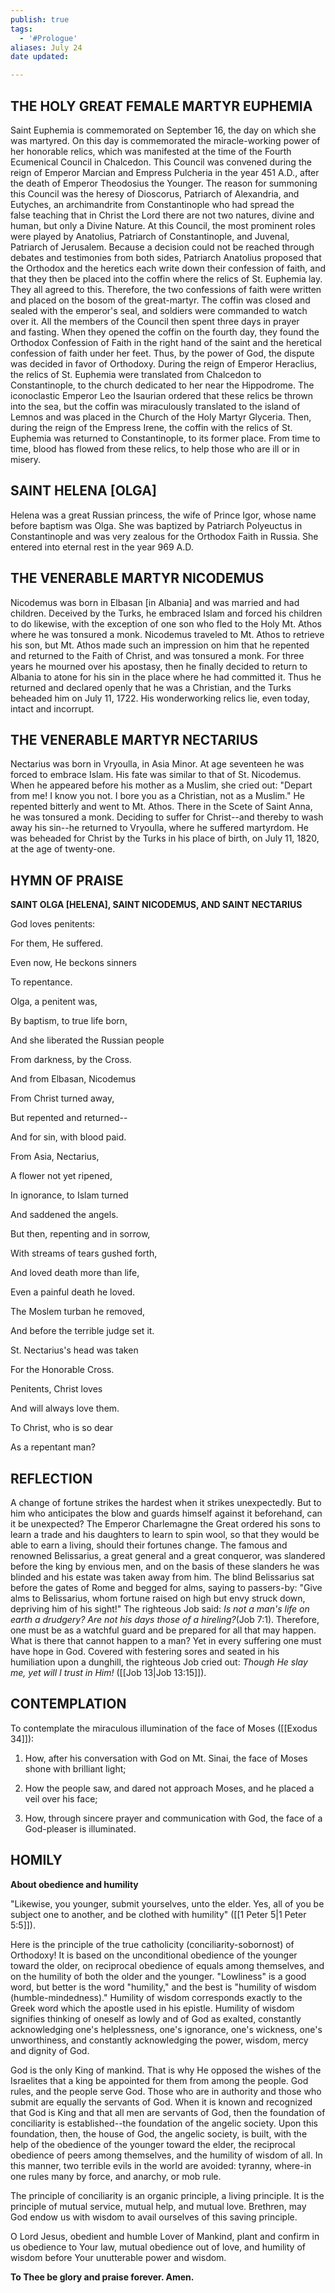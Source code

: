 ```yaml
---
publish: true
tags:
  - '#Prologue'
aliases: July 24
date updated:

---
```


## THE HOLY GREAT FEMALE MARTYR EUPHEMIA

Saint Euphemia is commemorated on September 16, the day on which she was martyred. On this day is commemorated the miracle-working power of her honorable relics, which was manifested at the time of the Fourth Ecumenical Council in Chalcedon. This Council was convened during the reign of Emperor Marcian and Empress Pulcheria in the year 451 A.D., after the death of Emperor Theodosius the Younger. The reason for summoning this Council was the heresy of Dioscorus, Patriarch of Alexandria, and Eutyches, an archimandrite from Constantinople who had spread the false teaching that in Christ the Lord there are not two natures, divine and human, but only a Divine Nature. At this Council, the most prominent roles were played by Anatolius, Patriarch of Constantinople, and Juvenal, Patriarch of Jerusalem. Because a decision could not be reached through debates and testimonies from both sides, Patriarch Anatolius proposed that the Orthodox and the heretics each write down their confession of faith, and that they then be placed into the coffin where the relics of St. Euphemia lay. They all agreed to this. Therefore, the two confessions of faith were written and placed on the bosom of the great-martyr. The coffin was closed and sealed with the emperor's seal, and soldiers were commanded to watch over it. All the members of the Council then spent three days in prayer and fasting. When they opened the coffin on the fourth day, they found the Orthodox Confession of Faith in the right hand of the saint and the heretical confession of faith under her feet. Thus, by the power of God, the dispute was decided in favor of Orthodoxy. During the reign of Emperor Heraclius, the relics of St. Euphemia were translated from Chalcedon to Constantinople, to the church dedicated to her near the Hippodrome. The iconoclastic Emperor Leo the Isaurian ordered that these relics be thrown into the sea, but the coffin was miraculously translated to the island of Lemnos and was placed in the Church of the Holy Martyr Glyceria. Then, during the reign of the Empress Irene, the coffin with the relics of St. Euphemia was returned to Constantinople, to its former place. From time to time, blood has flowed from these relics, to help those who are ill or in misery.

## SAINT HELENA [OLGA]

Helena was a great Russian princess, the wife of Prince Igor, whose name before baptism was Olga. She was baptized by Patriarch Polyeuctus in Constantinople and was very zealous for the Orthodox Faith in Russia. She entered into eternal rest in the year 969 A.D.

## THE VENERABLE MARTYR NICODEMUS

Nicodemus was born in Elbasan [in Albania] and was married and had children. Deceived by the Turks, he embraced Islam and forced his children to do likewise, with the exception of one son who fled to the Holy Mt. Athos where he was tonsured a monk. Nicodemus traveled to Mt. Athos to retrieve his son, but Mt. Athos made such an impression on him that he repented and returned to the Faith of Christ, and was tonsured a monk. For three years he mourned over his apostasy, then he finally decided to return to Albania to atone for his sin in the place where he had committed it. Thus he returned and declared openly that he was a Christian, and the Turks beheaded him on July 11, 1722. His wonderworking relics lie, even today, intact and incorrupt.

## THE VENERABLE MARTYR NECTARIUS

Nectarius was born in Vryoulla, in Asia Minor. At age seventeen he was forced to embrace Islam. His fate was similar to that of St. Nicodemus. When he appeared before his mother as a Muslim, she cried out: "Depart from me! I know you not. I bore you as a Christian, not as a Muslim." He repented bitterly and went to Mt. Athos. There in the Scete of Saint Anna, he was tonsured a monk. Deciding to suffer for Christ--and thereby to wash away his sin--he returned to Vryoulla, where he suffered martyrdom. He was beheaded for Christ by the Turks in his place of birth, on July 11, 1820, at the age of twenty-one.

## HYMN OF PRAISE

**SAINT OLGA [HELENA], SAINT NICODEMUS, AND SAINT NECTARIUS**

God loves penitents:

For them, He suffered.

Even now, He beckons sinners

To repentance.

Olga, a penitent was,

By baptism, to true life born,

And she liberated the Russian people

From darkness, by the Cross.

And from Elbasan, Nicodemus

From Christ turned away,

But repented and returned--

And for sin, with blood paid.

From Asia, Nectarius,

A flower not yet ripened,

In ignorance, to Islam turned

And saddened the angels.

But then, repenting and in sorrow,

With streams of tears gushed forth,

And loved death more than life,

Even a painful death he loved.

The Moslem turban he removed,

And before the terrible judge set it.

St. Nectarius's head was taken

For the Honorable Cross.

Penitents, Christ loves

And will always love them.

To Christ, who is so dear

As a repentant man?

## REFLECTION

A change of fortune strikes the hardest when it strikes unexpectedly. But to him who anticipates the blow and guards himself against it beforehand, can it be unexpected? The Emperor Charlemagne the Great ordered his sons to learn a trade and his daughters to learn to spin wool, so that they would be able to earn a living, should their fortunes change. The famous and renowned Belissarius, a great general and a great conqueror, was slandered before the king by envious men, and on the basis of these slanders he was blinded and his estate was taken away from him. The blind Belissarius sat before the gates of Rome and begged for alms, saying to passers-by: "Give alms to Belissarius, whom fortune raised on high but envy struck down, depriving him of his sight!" The righteous Job said: _Is not a man's life on earth a drudgery? Are not his days those of a hireling?_(Job 7:1). Therefore, one must be as a watchful guard and be prepared for all that may happen. What is there that cannot happen to a man? Yet in every suffering one must have hope in God. Covered with festering sores and seated in his humiliation upon a dunghill, the righteous Job cried out: _Though He slay me, yet will I trust in Him!_ ([[Job 13|Job 13:15]]).

## CONTEMPLATION

To contemplate the miraculous illumination of the face of Moses ([[Exodus 34]]):

1.  How, after his conversation with God on Mt. Sinai, the face of Moses shone with brilliant light;

1.  How the people saw, and dared not approach Moses, and he placed a veil over his face;

1.  How, through sincere prayer and communication with God, the face of a God-pleaser is illuminated.

## HOMILY

**About obedience and humility**

"Likewise, you younger, submit yourselves, unto the elder. Yes, all of you be subject one to another, and be clothed with humility" ([[1 Peter 5|1 Peter 5:5]]).

Here is the principle of the true catholicity (conciliarity-sobornost) of Orthodoxy! It is based on the unconditional obedience of the younger toward the older, on reciprocal obedience of equals among themselves, and on the humility of both the older and the younger. "Lowliness" is a good word, but better is the word "humility," and the best is "humility of wisdom (humble-mindedness)." Humility of wisdom corresponds exactly to the Greek word which the apostle used in his epistle. Humility of wisdom signifies thinking of oneself as lowly and of God as exalted, constantly acknowledging one's helplessness, one's ignorance, one's wickness, one's unworthiness, and constantly acknowledging the power, wisdom, mercy and dignity of God.

God is the only King of mankind. That is why He opposed the wishes of the Israelites that a king be appointed for them from among the people. God rules, and the people serve God. Those who are in authority and those who submit are equally the servants of God. When it is known and recognized that God is King and that all men are servants of God, then the foundation of conciliarity is established--the foundation of the angelic society. Upon this foundation, then, the house of God, the angelic society, is built, with the help of the obedience of the younger toward the elder, the reciprocal obedience of peers among themselves, and the humility of wisdom of all. In this manner, two terrible evils in the world are avoided: tyranny, where-in one rules many by force, and anarchy, or mob rule.

The principle of conciliarity is an organic principle, a living principle. It is the principle of mutual service, mutual help, and mutual love. Brethren, may God endow us with wisdom to avail ourselves of this saving principle.

O Lord Jesus, obedient and humble Lover of Mankind, plant and confirm in us obedience to Your law, mutual obedience out of love, and humility of wisdom before Your unutterable power and wisdom.

**To Thee be glory and praise forever. Amen.**
